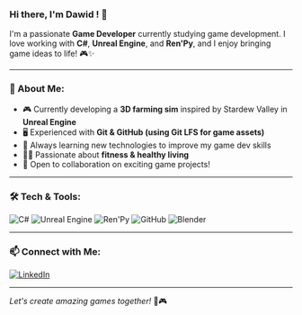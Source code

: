 ### Hi there, I'm Dawid ! 👋

I'm a passionate **Game Developer** currently studying game development. I love working with **C#**, **Unreal Engine**, and **Ren'Py**, and I enjoy bringing game ideas to life! 🎮✨

---

### 🚀 About Me:
- 🎮 Currently developing a **3D farming sim** inspired by Stardew Valley in **Unreal Engine**
- 🖥️ Experienced with **Git & GitHub (using Git LFS for game assets)**
- 🌱 Always learning new technologies to improve my game dev skills
- 🏋️‍♂️ Passionate about **fitness & healthy living**
- 📍 Open to collaboration on exciting game projects!

---

### 🛠️ Tech & Tools:

![C#](https://img.shields.io/badge/C%23-239120?style=for-the-badge&logo=c-sharp&logoColor=white)
![Unreal Engine](https://img.shields.io/badge/Unreal_Engine-000000?style=for-the-badge&logo=unreal-engine&logoColor=white)
![Ren'Py](https://img.shields.io/badge/Ren'Py-FF7F50?style=for-the-badge&logo=python&logoColor=white)
![GitHub](https://img.shields.io/badge/GitHub-181717?style=for-the-badge&logo=github&logoColor=white)
![Blender](https://img.shields.io/badge/Blender-F5792A?style=for-the-badge&logo=blender&logoColor=white)

---

### 📫 Connect with Me:
[![LinkedIn](https://img.shields.io/badge/LinkedIn-0077B5?style=for-the-badge&logo=linkedin&logoColor=white)](https://www.linkedin.com/in/dkarpinski44/)

---

*Let's create amazing games together!* 🚀🎮
